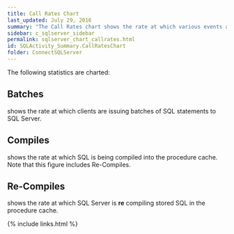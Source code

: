 ```yaml
---
title: Call Rates Chart
last_updated: July 29, 2016
summary: "The Call Rates chart shows the rate at which various events are occurring in SQL Server. This information will give an idea of how busy the SQL Server is at any time."
sidebar: c_sqlserver_sidebar
permalink: sqlserver_chart_callrates.html
id: SQLActivity_Summary.CallRatesChart
folder: ConnectSQLServer
---
```



The following statistics are charted:

## Batches

shows the rate at which clients are issuing batches of SQL statements to SQL Server.

## Compiles

shows the rate at which SQL is being compiled into the procedure cache. Note that this figure includes Re-Compiles.

## Re-Compiles

shows the rate at which SQL Server is **re** compiling stored SQL in the procedure cache.





{% include links.html %}
